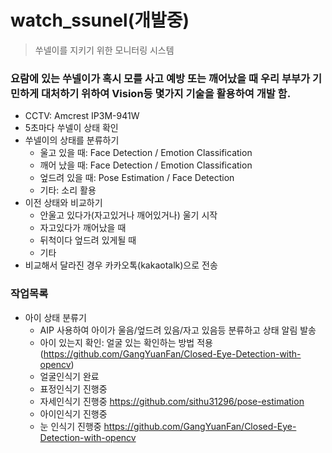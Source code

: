 # watch_ssunel(개발중)
  > 쑤넬이를 지키기 위한 모니터링 시스템

### 요람에 있는 쑤넬이가 혹시 모를 사고 예방 또는 깨어났을 때 우리 부부가 기민하게 대처하기 위하여 Vision등 몇가지 기술을 활용하여 개발 함.
- CCTV: Amcrest IP3M-941W
- 5초마다 쑤넬이 상태 확인
- 쑤넬이의 상태를 분류하기
  * 울고 있을 때: Face Detection / Emotion Classification
  * 깨어 났을 때: Face Detection / Emotion Classification
  * 엎드려 있을 때: Pose Estimation / Face Detection
  * 기타: 소리 활용
- 이전 상태와 비교하기
  * 안울고 있다가(자고있거나 깨어있거나) 울기 시작
  * 자고있다가 깨어났을 때
  * 뒤척이다 엎드려 있게될 때
  * 기타
- 비교해서 달라진 경우 카카오톡(kakaotalk)으로 전송

### 작업목록
* 아이 상태 분류기
  - AIP 사용하여 아이가 울음/엎드려 있음/자고 있음등 분류하고 상태 알림 발송 
  - 아이 있는지 확인: 얼굴 있는 확인하는 방법 적용(https://github.com/GangYuanFan/Closed-Eye-Detection-with-opencv)
  - 얼굴인식기 완료 
  - 표정인식기 진행중 
  - 자세인식기 진행중 https://github.com/sithu31296/pose-estimation 
  - 아이인식기 진행중 
  - 눈 인식기 진행중 https://github.com/GangYuanFan/Closed-Eye-Detection-with-opencv 
